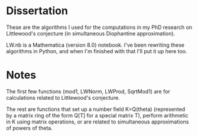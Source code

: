 # Dissertation

These are the algorithms I used for the computations in my PhD research on Littlewood's conjecture (in simultaneous Diophantine approximation).

LW.nb is a Mathematica (version 8.0) notebook. I've been rewriting these algorithms in Python, and when I'm finished with that I'll put it up here too.

# Notes

The first few functions (mod1, LWNorm, LWProd, SqrtMod1) are for calculations related to Littlewood's conjecture.

The rest are functions that set up a number field K=Q(theta) (represented by a matrix ring of the form Q[T] for a special matrix T), perform arithmetic in K using matrix operations, or are related to simultaneous approximations of powers of theta.
